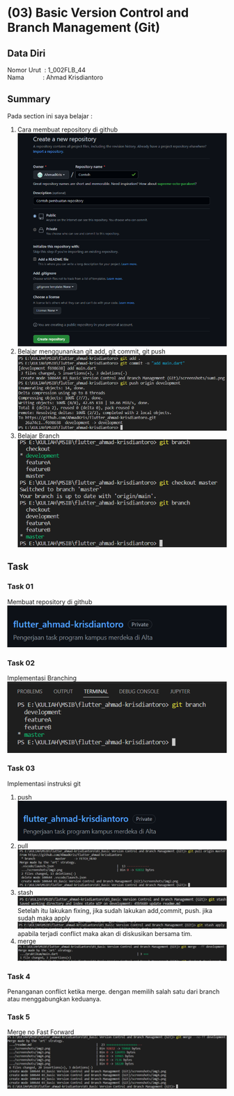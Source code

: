 # (03) Basic Version Control and Branch Management (Git)

## Data Diri
Nomor Urut &nbsp;: 1_002FLB_44 <br>
Nama &emsp;&emsp;&ensp;&nbsp;: Ahmad Krisdiantoro

## Summary
Pada section ini saya belajar : 
1. Cara membuat repository di github <br>
![Create Repository](screenshots/sum1.png)
2. Belajar menggunankan git add, git commit, git push <br>
![git add, commit, push](screenshots/sum2.png)
3. Belajar Branch <br>
![Branch](screenshots/sum3.png)
## Task 
### Task 01
Membuat repository di github <br>
![Repo](screenshots/img5.png)
### Task 02
Implementasi Branching <br>
![Repo](screenshots/img1.png)
### Task 03
Implementasi instruksi git
1. push <br>
   ![Repo](screenshots/img5.png)
2. pull <br>
   ![Repo](screenshots/img2.png)
3. stash <br>
   ![Repo](screenshots/img4.png)
   Setelah itu lakukan fixing, jika sudah lakukan add,commit, push. jika sudah maka apply <br>
   ![Repo](screenshots/img6.png)
   apabila terjadi conflict maka akan di diskusikan bersama tim.
4. merge <br>
   ![Repo](screenshots/img7.png)
### Task 4
Penanganan conflict ketika merge. dengan memilih salah satu dari branch atau menggabungkan keduanya.
### Task 5
Merge no Fast Forward
![Repo](screenshots/img8.png)
